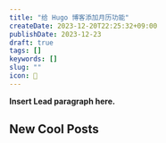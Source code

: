```yaml
---
title: "给 Hugo 博客添加月历功能"
createDate: 2023-12-20T22:25:32+09:00
publishDate: 2023-12-23
draft: true
tags: []
keywords: []
slug: ""
icon: 🤔
---
```


**Insert Lead paragraph here.**

<!--more-->

## New Cool Posts
